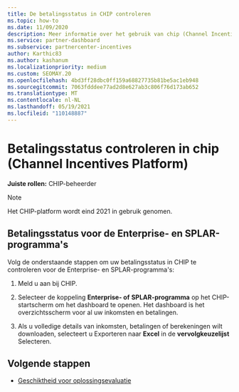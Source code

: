 ```yaml
---
title: De betalingsstatus in CHIP controleren
ms.topic: how-to
ms.date: 11/09/2020
description: Meer informatie over het gebruik van chip (Channel Incentives Platform) om de betalingsstatus te controleren. HOUD er rekening mee dat CHIP eind 2021 wordt ingetrokken.
ms.service: partner-dashboard
ms.subservice: partnercenter-incentives
author: Karthic83
ms.author: kashanum
ms.localizationpriority: medium
ms.custom: SEOMAY.20
ms.openlocfilehash: 4bd3ff28dbc0ff159a68827735b81be5ac1eb948
ms.sourcegitcommit: 7063fdddee77ad2d8e627ab3c806f76d173ab652
ms.translationtype: MT
ms.contentlocale: nl-NL
ms.lasthandoff: 05/19/2021
ms.locfileid: "110148887"
---
```

# <a name="check-payment-status-in-the-channel-incentives-platform-chip"></a>Betalingsstatus controleren in chip (Channel Incentives Platform)

**Juiste rollen:** CHIP-beheerder

>[!NOTE]
>Het CHIP-platform wordt eind 2021 in gebruik genomen.

## <a name="payment-status-for-the-enterprise-and-splar-programs"></a>Betalingsstatus voor de Enterprise- en SPLAR-programma's

Volg de onderstaande stappen om uw betalingsstatus in CHIP te controleren voor de Enterprise- en SPLAR-programma's:

1. Meld u aan bij CHIP.
 
1. Selecteer de koppeling **Enterprise- of** **SPLAR-programma** op het CHIP-startscherm om het dashboard te openen. Het dashboard is het overzichtsscherm voor al uw inkomsten en betalingen.
 
1. Als u volledige details van inkomsten, betalingen of berekeningen wilt downloaden, selecteert u Exporteren naar  **Excel** in de **vervolgkeuzelijst** Selecteren.

## <a name="next-steps"></a>Volgende stappen

- [Geschiktheid voor oplossingsevaluatie](chip-solution-assessment.md) 

